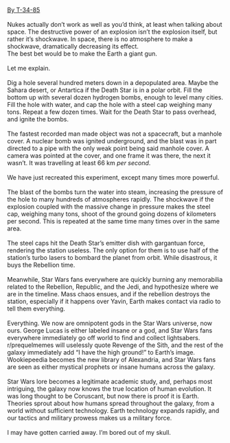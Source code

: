 [By T-34-85](https://www.youtube.com/watch?v=I-RAk7r08IA&lc=Ugxpt4u306TY_klKKZR4AaABAg)\
\
Nukes actually don’t work as well as you’d think, at least when talking about space. The destructive power of an explosion isn’t the explosion itself, but rather it’s shockwave. In space, there is no atmosphere to make a shockwave, dramatically decreasing its effect.\
The best bet would be to make the Earth a giant gun.\
\
Let me explain.\
\
Dig a hole several hundred meters down in a depopulated area. Maybe the Sahara desert, or Antartica if the Death Star is in a polar orbit. Fill the bottom up with several dozen hydrogen bombs, enough to level many cities. Fill the hole with water, and cap the hole with a steel cap weighing many tons. Repeat a few dozen times. Wait for the Death Star to pass overhead, and ignite the bombs.\
\
The fastest recorded man made object was not a spacecraft, but a manhole cover. A nuclear bomb was ignited underground, and the blast was in part directed to a pipe with the only weak point being said manhole cover. A camera was pointed at the cover, and one frame it was there, the next it wasn’t. It was travelling at least 66 km *per second*.\
\
We have just recreated this experiment, except many times more powerful.\
\
The blast of the bombs turn the water into steam, increasing the pressure of the hole to many hundreds of atmospheres rapidly. The shockwave if the explosion coupled with the massive change in pressure makes the steel cap, weighing many tons, shoot of the ground going dozens of kilometers per second. This is repeated at the same time many times over in the same area.\
\
The steel caps hit the Death Star’s emitter dish with gargantuan force, rendering the station useless. The only option for them is to use half of the station’s turbo lasers to bombard the planet from orbit. While disastrous, it buys the Rebellion time.\
\
Meanwhile, Star Wars fans everywhere are quickly burning any memorabilia related to the Rebellion, Republic, and the Jedi, and hypothesize where we are in the timeline. Mass chaos ensues, and if the rebellion destroys the station, especially if it happens over Yavin, Earth makes contact via radio to tell them everything.\
\
Everything. We now are omnipotent gods in the Star Wars universe, now ours. George Lucas is either labeled insane or a god, and Star Wars fans everywhere immediately go off world to find and collect lightsabers. r/prequelmemes will uselessly quote Revenge of the Sith, and the rest of the galaxy immediately add “I have the high ground!” to Earth’s image. Wookiepeedia becomes the new library of Alexandria, and Star Wars fans are seen as either mystical prophets or insane humans across the galaxy.\
\
Star Wars lore becomes a legitimate academic study, and, perhaps most intriguing, the galaxy now knows the true location of human evolution. It was long thought to be Coruscant, but now there is proof it is Earth. Theories sprout about how humans spread throughout the galaxy, from a world without sufficient technology. Earth technology expands rapidly, and our tactics and military prowess makes us a military force.\
\
I may have gotten carried away. I’m bored out of my skull.
